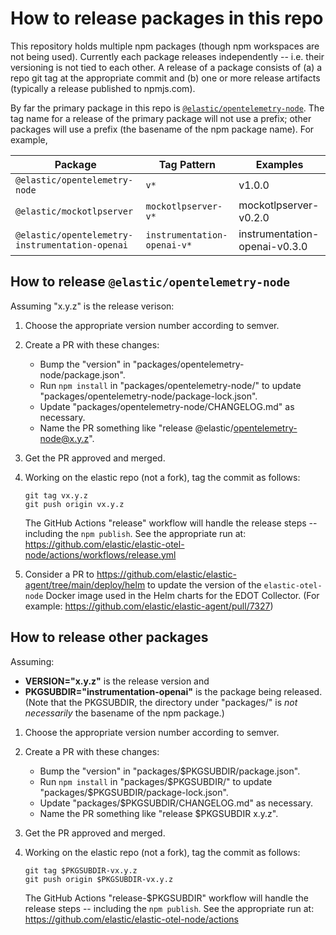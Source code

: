 # How to release packages in this repo

This repository holds multiple npm packages (though npm workspaces are not
being used). Currently each package releases independently -- i.e. their
versioning is not tied to each other. A release of a package consists of (a) a
repo git tag at the appropriate commit and (b) one or more release artifacts
(typically a release published to npmjs.com).

By far the primary package in this repo is [`@elastic/opentelemetry-node`](./packages/opentelemetry-node/).
The tag name for a release of the primary package will not use a prefix; other
packages will use a prefix (the basename of the npm package name). For example,

| Package                       | Tag Pattern         | Examples |
| ----------------------------- | ------------------- | -------- |
| `@elastic/opentelemetry-node` | `v*`                | v1.0.0   |
| `@elastic/mockotlpserver`     | `mockotlpserver-v*` | mockotlpserver-v0.2.0 |
| `@elastic/opentelemetry-instrumentation-openai` | `instrumentation-openai-v*` | instrumentation-openai-v0.3.0 |


## How to release `@elastic/opentelemetry-node`

Assuming "x.y.z" is the release verison:

1. Choose the appropriate version number according to semver.

2. Create a PR with these changes:
    - Bump the "version" in "packages/opentelemetry-node/package.json".
    - Run `npm install` in "packages/opentelemetry-node/" to update "packages/opentelemetry-node/package-lock.json".
    - Update "packages/opentelemetry-node/CHANGELOG.md" as necessary.
    - Name the PR something like "release @elastic/opentelemetry-node@x.y.z".

3. Get the PR approved and merged.

4. Working on the elastic repo (not a fork), tag the commit as follows:
    ```
    git tag vx.y.z
    git push origin vx.y.z
    ```
    The GitHub Actions "release" workflow will handle the release
    steps -- including the `npm publish`. See the appropriate run at:
    https://github.com/elastic/elastic-otel-node/actions/workflows/release.yml

5. Consider a PR to https://github.com/elastic/elastic-agent/tree/main/deploy/helm
   to update the version of the `elastic-otel-node` Docker image used in the
   Helm charts for the EDOT Collector.
   (For example: https://github.com/elastic/elastic-agent/pull/7327)


## How to release other packages

Assuming:
- **VERSION="x.y.z"** is the release version and
- **PKGSUBDIR="instrumentation-openai"** is the package being released.
  (Note that the PKGSUBDIR, the directory under "packages/" is *not necessarily*
  the basename of the npm package.)

1. Choose the appropriate version number according to semver.

2. Create a PR with these changes:

    - Bump the "version" in "packages/$PKGSUBDIR/package.json".
    - Run `npm install` in "packages/$PKGSUBDIR/" to update "packages/$PKGSUBDIR/package-lock.json".
    - Update "packages/$PKGSUBDIR/CHANGELOG.md" as necessary.
    - Name the PR something like "release $PKGSUBDIR x.y.z".

3. Get the PR approved and merged.

4. Working on the elastic repo (not a fork), tag the commit as follows:

    ```
    git tag $PKGSUBDIR-vx.y.z
    git push origin $PKGSUBDIR-vx.y.z
    ```

    The GitHub Actions "release-$PKGSUBDIR" workflow will handle the release
    steps -- including the `npm publish`. See the appropriate run at:
    https://github.com/elastic/elastic-otel-node/actions
